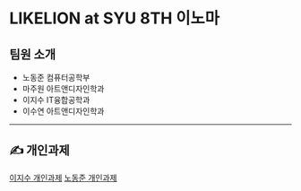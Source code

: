 # LIKELION at SYU 8TH 이노마

## 팀원 소개
* 노동준 컴퓨터공학부
* 마주원 아트앤디자인학과
* 이지수 IT융합공학과
* 이수연 아트앤디자인학과

---
## &#9997; 개인과제

[이지수 개인과제](./개인과제/jisoo.html)
[노동준 개인과제](./개인과제/노동준.html)